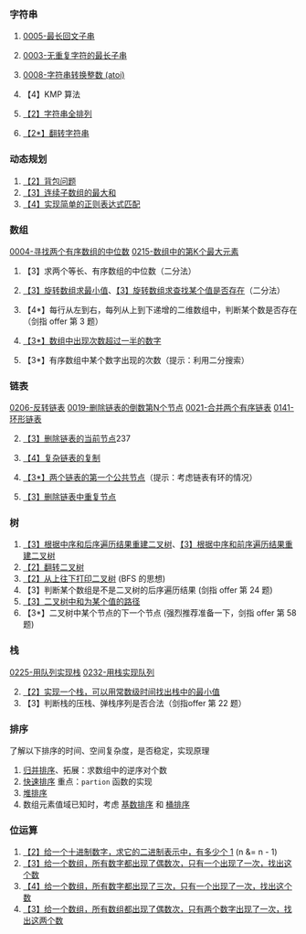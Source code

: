 ### 字符串

1.  [0005-最长回文子串](https://www.jianshu.com/p/102d48c4428c)
2.  [0003-无重复字符的最长子串](https://www.jianshu.com/p/ab9bd205f6b4)
3. [0008-字符串转换整数 (atoi)](https://www.jianshu.com/p/d8ce066e00ce)

4.  【4】KMP 算法
5.  [【2】字符串全排列](http://blog.csdn.net/morewindows/article/details/7370155)
6.  [【2*】翻转字符串](https://leetcode.com/problems/reverse-words-in-a-string/)

### 动态规划
1.  [【2】背包问题](http://baike.baidu.com/link?url=rhsiQhWz0xoYrm265bZQfow1IePC8X_MVUUlw9V9Ymu9g4Cwoqu-fjZIGOJZqe_V4ONMJlXug1IN0Cj_g0O3Ya)
2.  [【3】连续子数组的最大和](https://leetcode.com/problems/maximum-subarray/)
3.  [【4】实现简单的正则表达式匹配](https://leetcode.com/problems/regular-expression-matching/)

### 数组
[0004-寻找两个有序数组的中位数](https://www.jianshu.com/p/8776507773de)
[0215-数组中的第K个最大元素](https://www.jianshu.com/p/670c1d4ff37b)

1.  【3】求两个等长、有序数组的中位数（二分法）

3.  [【3】旋转数组求最小值](https://leetcode.com/problems/find-minimum-in-rotated-sorted-array/)、[【3】旋转数组求查找某个值是否存在](https://leetcode.com/problems/search-in-rotated-sorted-array/)（二分法）
4.  【4*】每行从左到右，每列从上到下递增的二维数组中，判断某个数是否存在（剑指 offer 第 3 题）
5.  [【3*】数组中出现次数超过一半的数字](https://bestswifter.com/arrayoccurmorethanhalf/)

7.  【3*】有序数组中某个数字出现的次数（提示：利用二分搜索）

### 链表
[0206-反转链表](https://www.jianshu.com/p/36788954874f)
[0019-删除链表的倒数第N个节点](https://www.jianshu.com/p/f0594ba444d8)
[0021-合并两个有序链表](https://www.jianshu.com/p/4dc7be112302)
[0141-环形链表](https://www.jianshu.com/p/988d05ef9402)


2.  [【3】删除链表的当前节点](https://leetcode.com/problems/delete-node-in-a-linked-list/)237


5.  [【4】复杂链表的复制](https://leetcode.com/problems/copy-list-with-random-pointer/)

7.  [【3*】两个链表的第一个公共节点](http://blog.csdn.net/zzran/article/details/7984870)（提示：考虑链表有环的情况）
8.  [【3】删除链表中重复节点](https://leetcode.com/problems/remove-duplicates-from-sorted-list/)

### 树

1.  [【3】根据中序和后序遍历结果重建二叉树](https://leetcode.com/problems/construct-binary-tree-from-inorder-and-postorder-traversal/)、[【3】根据中序和前序遍历结果重建二叉树](https://leetcode.com/problems/construct-binary-tree-from-preorder-and-inorder-traversal/)
2.  [【2】翻转二叉树](https://leetcode.com/problems/invert-binary-tree/)
3.  [【2】从上往下打印二叉树](https://leetcode.com/problems/binary-tree-level-order-traversal-ii/) (BFS 的思想)
4.  【3】判断某个数组是不是二叉树的后序遍历结果 (剑指 offer 第 24 题)
5.  [【3】二叉树中和为某个值的路径](https://leetcode.com/problems/path-sum-ii/)
6.  【3*】二叉树中某个节点的下一个节点 (强烈推荐准备一下，剑指 offer 第 58 题)

### 栈
[0225-用队列实现栈](https://www.jianshu.com/p/0331b184bc69)
[0232-用栈实现队列](https://www.jianshu.com/p/5e758c855107)


2.  [【2】实现一个栈，可以用常数级时间找出栈中的最小值](https://leetcode.com/problems/min-stack/)
3.  【3】判断栈的压栈、弹栈序列是否合法（剑指offer 第 22 题）

### 排序

了解以下排序的时间、空间复杂度，是否稳定，实现原理

1.  [归并排序](http://baike.baidu.com/link?url=awQj_m-d5Lf_g5TglfU3uN55-0Dt2SmFv3IZx6-Ia86dOyyBoxkJhDyc2oFAzlUXFIXhs2dGehbHAHDqr1DuAK)、拓展：求数组中的逆序对个数
2.  [快速排序](http://baike.baidu.com/link?url=_sdhFCTSDKNM6wA5OCgqHTJc9kLWjiQBPLzO9-Cw_bYh4vZ7ofkBqySVw-MQDsJfOO9g9SJb2OCuL3yAmHIPWvv_sSPOsf-JZfKOU8QV3HrhInkkfGJ6j5Li4u3nWwiZkQlOUlGEZI-gLIyObuEM7bqwZPR8gLyVEiqutVr8pIDa6gF7cB8eixeQyur2yUt7) 重点：`partion` 函数的实现
3.  [堆排序](http://baike.baidu.com/link?url=eioUPqfLTP0mqIOIuJdH0tp9m3ihgtx2rjcFMDpKhNXcjRidBGuk-XuQtM2Zl0z6J43yKq8VTDfFRzCsN4zj3_)
4.  数组元素值域已知时，考虑 [基数排序](http://baike.baidu.com/view/1170573.htm) 和 [桶排序](http://baike.baidu.com/view/1784217.htm)

### 位运算

1.  [【2】给一个十进制数字，求它的二进制表示中，有多少个 1](https://leetcode.com/problems/number-of-1-bits/) (n &= n - 1)
2.  [【3】给一个数组，所有数字都出现了偶数次，只有一个出现了一次，找出这个数](https://leetcode.com/problems/single-number/)
3.  [【4】给一个数组，所有数字都出现了三次，只有一个出现了一次，找出这个数](https://leetcode.com/problems/single-number-ii/)
4.  [【3】给一个数组，所有数组都出现了偶数次，只有两个数字出现了一次，找出这两个数](https://leetcode.com/problems/single-number-iii/)
